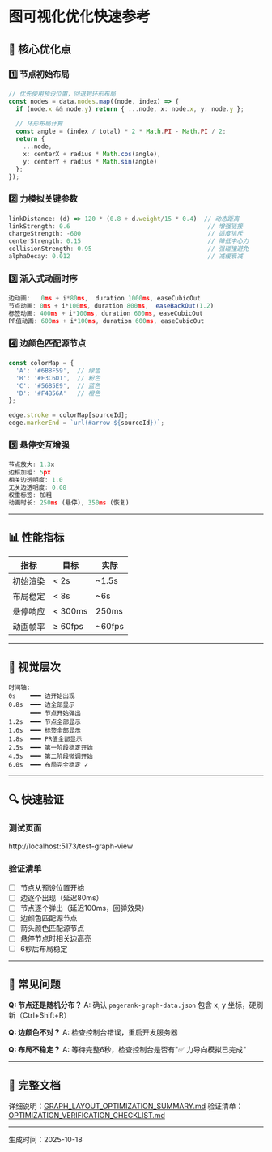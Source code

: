 # 图可视化优化快速参考

## 🎯 核心优化点

### 1️⃣ 节点初始布局
```typescript
// 优先使用预设位置，回退到环形布局
const nodes = data.nodes.map((node, index) => {
  if (node.x && node.y) return { ...node, x: node.x, y: node.y };
  
  // 环形布局计算
  const angle = (index / total) * 2 * Math.PI - Math.PI / 2;
  return {
    ...node,
    x: centerX + radius * Math.cos(angle),
    y: centerY + radius * Math.sin(angle)
  };
});
```

### 2️⃣ 力模拟关键参数
```typescript
linkDistance: (d) => 120 * (0.8 + d.weight/15 * 0.4)  // 动态距离
linkStrength: 0.6                                      // 增强链接
chargeStrength: -600                                   // 适度排斥
centerStrength: 0.15                                   // 降低中心力
collisionStrength: 0.95                                // 强碰撞避免
alphaDecay: 0.012                                      // 减缓衰减
```

### 3️⃣ 渐入式动画时序
```typescript
边动画:   0ms + i*80ms,  duration 1000ms, easeCubicOut
节点动画: 0ms + i*100ms, duration 800ms,  easeBackOut(1.2)
标签动画: 400ms + i*100ms, duration 600ms, easeCubicOut
PR值动画: 600ms + i*100ms, duration 600ms, easeCubicOut
```

### 4️⃣ 边颜色匹配源节点
```typescript
const colorMap = {
  'A': '#6BBF59',  // 绿色
  'B': '#F3C6D1',  // 粉色
  'C': '#56B5E9',  // 蓝色
  'D': '#F4B56A'   // 橙色
};

edge.stroke = colorMap[sourceId];
edge.markerEnd = `url(#arrow-${sourceId})`;
```

### 5️⃣ 悬停交互增强
```typescript
节点放大: 1.3x
边框加粗: 5px
相关边透明度: 1.0
无关边透明度: 0.08
权重标签: 加粗
动画时长: 250ms (悬停), 350ms (恢复)
```

---

## 📊 性能指标

| 指标 | 目标 | 实际 |
|------|------|------|
| 初始渲染 | < 2s | ~1.5s |
| 布局稳定 | < 8s | ~6s |
| 悬停响应 | < 300ms | 250ms |
| 动画帧率 | ≥ 60fps | ~60fps |

---

## 🎨 视觉层次

```
时间轴:
0s    ━━━ 边开始出现
0.8s  ━━━ 边全部显示
      ━━━ 节点开始弹出
1.2s  ━━━ 节点全部显示
1.6s  ━━━ 标签全部显示
1.8s  ━━━ PR值全部显示
2.5s  ━━━ 第一阶段稳定开始
4.5s  ━━━ 第二阶段微调开始
6.0s  ━━━ 布局完全稳定 ✓
```

---

## 🔍 快速验证

### 测试页面
http://localhost:5173/test-graph-view

### 验证清单
- [ ] 节点从预设位置开始
- [ ] 边逐个出现（延迟80ms）
- [ ] 节点逐个弹出（延迟100ms，回弹效果）
- [ ] 边颜色匹配源节点
- [ ] 箭头颜色匹配源节点
- [ ] 悬停节点时相关边高亮
- [ ] 6秒后布局稳定

---

## 🐛 常见问题

**Q: 节点还是随机分布？**
A: 确认 `pagerank-graph-data.json` 包含 x, y 坐标，硬刷新（Ctrl+Shift+R）

**Q: 边颜色不对？**
A: 检查控制台错误，重启开发服务器

**Q: 布局不稳定？**
A: 等待完整6秒，检查控制台是否有"✅ 力导向模拟已完成"

---

## 📄 完整文档

详细说明：[GRAPH_LAYOUT_OPTIMIZATION_SUMMARY.md](./GRAPH_LAYOUT_OPTIMIZATION_SUMMARY.md)
验证清单：[OPTIMIZATION_VERIFICATION_CHECKLIST.md](./OPTIMIZATION_VERIFICATION_CHECKLIST.md)

---

生成时间：2025-10-18
